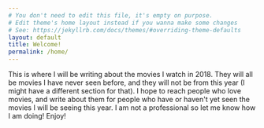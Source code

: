 ```yaml
---
# You don't need to edit this file, it's empty on purpose.
# Edit theme's home layout instead if you wanna make some changes
# See: https://jekyllrb.com/docs/themes/#overriding-theme-defaults
layout: default
title: Welcome!
permalink: /home/
---
```


This is where I will be writing about the movies I watch in 2018. They will all
be movies I have never seen before, and they will not be from this year (I might
  have a different section for that). I hope to reach people who love movies, and
  write about them for people who have or haven't yet seen the movies I will be
  seeing this year. I am not a professional so let me know how I am doing! Enjoy!
